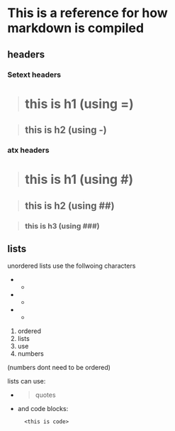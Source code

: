 # This is a reference for how markdown is compiled

## headers

### Setext headers

> this is h1 (using =)
> ==========

> this is h2 (using -)
> ----------

### atx headers

> # this is h1 (using #)

> ## this is h2 (using ##)

> ### this is h3 (using ###)


## lists

unordered lists use the follwoing characters

- *
- +
- -

1. ordered
2. lists
3. use 
4. numbers

(numbers dont need to be ordered)

lists can use:

* > quotes
* and code blocks:

		<this is code>